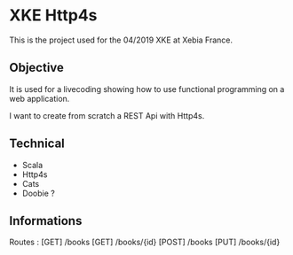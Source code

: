 # XKE Http4s

This is the project used for the 04/2019 XKE at Xebia France.

## Objective

It is used for a livecoding showing how to use functional programming on a web application.

I want to create from scratch a REST Api with Http4s. 

## Technical

- Scala
- Http4s
- Cats
- Doobie ? 
 
## Informations

Routes :
[GET]  /books
[GET]  /books/{id}
[POST] /books
[PUT]  /books/{id}
